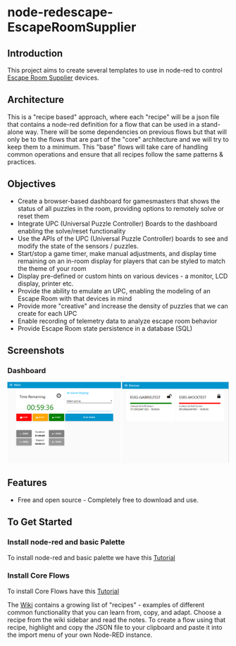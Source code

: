 # node-redescape-EscapeRoomSupplier
## Introduction
This project aims to create several templates to use in node-red to control <a href="https://www.escaperoomsupplier.com/">Escape Room Supplier</a> devices.

## Architecture
This is a "recipe based" approach, where each "recipe" will be a json file that contains a node-red definition for a flow that can be used in a stand-alone way.
There will be some dependencies on previous flows but that will only be to the flows that are part of the "core" architecture and we will try to keep them to a minimum.
This "base" flows will take care of handling common operations and ensure that all recipes follow the same patterns & practices.

## Objectives
* Create a browser-based dashboard for gamesmasters that shows the status of all puzzles in the room, providing options to remotely solve or reset them
* Integrate UPC (Universal Puzzle Controller) Boards to the dashboard enabling the solve/reset functionality
* Use the APIs of the UPC (Universal Puzzle Controller) boards to see and modify the state of the sensors / puzzles.
* Start/stop a game timer, make manual adjustments, and display time remaining on an in-room display for players that can be styled to match the theme of your room
* Display pre-defined or custom hints on various devices - a monitor, LCD display, printer etc.
* Provide the ability to emulate an UPC, enabling the modeling of an Escape Room with that devices in mind
* Provide more "creative" and increase the density of puzzles that we can create for each UPC 
* Enable recording of telemetry data to analyze escape room behavior
* Provide Escape Room state persistence in a database (SQL)

## Screenshots
### Dashboard
!["Example GM Dashboard"](https://github.com/gabrielcor/node-redescape-EscapeRoomSupplier/blob/main/Documentation/screenshots/InitialDashboard.png)

## Features
* Free and open source - Completely free to download and use. 

## To Get Started
### Install node-red and basic Palette
To install node-red and basic palette we have this <a href="https://github.com/gabrielcor/node-redescape-EscapeRoomSupplier/tree/main/Documentation/Installation">Tutorial</a>

### Install Core Flows 
To install Core Flows have this <a href="https://github.com/gabrielcor/node-redescape-EscapeRoomSupplier/tree/main/Documentation/CoreFlows">Tutorial</a>

The <a href="">Wiki</a> contains a growing list of "recipes" - examples of different common functionality that you can learn from, copy, and adapt. 
Choose a recipe from the wiki sidebar and read the notes. To create a flow using that recipe, highlight and copy the JSON file to your clipboard and paste it into the import menu of your own Node-RED instance. 
